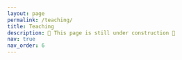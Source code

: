 ```yaml
---
layout: page
permalink: /teaching/
title: Teaching
description: 🚧 This page is still under construction 🚧
nav: true
nav_order: 6
---
```

